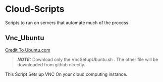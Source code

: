 # Cloud-Scripts
Scripts to run on servers that automate much of the process 

## Vnc_Ubuntu
[Credit To Ubuntu.com](https://ubuntu.com/tutorials/ubuntu-desktop-aws#1-overview)
> **_NOTE:_**  Download only the VncSetupUbuntu.sh . The other file will be downloaded from github directly.

This Script Sets up VNC On your cloud computing instance.